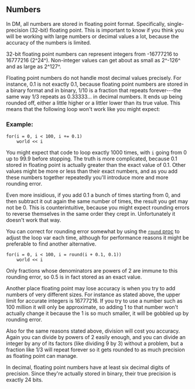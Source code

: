 ## Numbers


In DM, all numbers are stored in floating point format.
Specifically, single-precision (32-bit) floating point. This is
important to know if you think you will be working with large numbers or
decimal values a lot, because the accuracy of the numbers is limited.


32-bit floating point numbers can represent integers from
-16777216 to 16777216 (2^24^). Non-integer values can get about as small
as 2^-126^ and as large as 2^127^. 

Floating point numbers do
not handle most decimal values precisely. For instance, 0.1 is not
exactly 0.1, because floating point numbers are stored in a binary
format and in binary, 1/10 is a fraction that repeats forever---the same
way 1/3 repeats as 0.33333... in decimal numbers. It ends up being
rounded off, either a little higher or a littler lower than its true
value. This means that the following loop won\'t work like you might
expect:
### Example:

```dm
for(i = 0, i < 100, i += 0.1)
    world << i
```

You might expect that code to loop exactly 1000 times, with `i`
going from 0 up to 99.9 before stopping. The truth is more complicated,
because 0.1 stored in floating point is actually greater than the exact
value of 0.1. Other values might be more or less than their exact
numbers, and as you add these numbers together repeatedly you\'ll
introduce more and more rounding error. 

Even more insidious, if
you add 0.1 a bunch of times starting from 0, and then subtract it out
again the same number of times, the result you get may not be 0. This is
counterintuitive, because you might expect rounding errors to reverse
themselves in the same order they crept in. Unfortunately it doesn\'t
work that way. 

You can correct for rounding error somewhat by
using the [`round` proc](/ref/proc/round.md) to adjust the loop var each time,
although for performance reasons it might be preferable to find another
alternative. 
```dm
for(i = 0, i < 100, i = round(i + 0.1, 0.1))
    world << i
```

Only fractions whose denominators are
powers of 2 are immune to this rounding error, so 0.5 is in fact stored
as an exact value. 

Another place floating point may lose
accuracy is when you try to add numbers of very different sizes. For
instance as stated above, the upper limit for accurate integers is
16777216. If you try to use a number such as 100 million it will only be
approximate, so adding 1 to that number won\'t actually change it
because the 1 is so much smaller, it will be gobbled up by rounding
error. 

Also for the same reasons stated above, division will
cost you accuracy. Again you can divide by powers of 2 easily enough,
and you can divide an integer by any of its factors (like dividing 9 by
3) without a problem, but a fraction like 1/3 will repeat forever so it
gets rounded to as much precision as floating point can manage.


In decimal, floating point numbers have at least six decimal
digits of precision. Since they\'re actually stored in binary, their
true precision is exactly 24 bits.